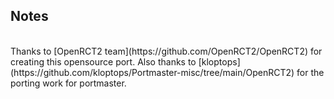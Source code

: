 ## Notes
<br/>
Thanks to [OpenRCT2 team](https://github.com/OpenRCT2/OpenRCT2) for creating this opensource port.  Also thanks to [kloptops](https://github.com/kloptops/Portmaster-misc/tree/main/OpenRCT2) for the porting work for portmaster.
<br/>
